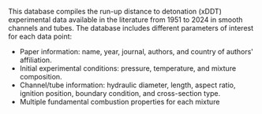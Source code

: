 This database compiles the run-up distance to detonation (xDDT) experimental data available in the literature from 1951 to 2024 in smooth channels and tubes.
The database includes different parameters of interest for each data point:
- Paper information: name, year, journal, authors, and country of authors' affiliation.
- Initial experimental conditions:  pressure, temperature, and mixture composition.
- Channel/tube information: hydraulic diameter, length, aspect ratio, ignition position, boundary condition, and cross-section type.
- Multiple fundamental combustion properties for each mixture
